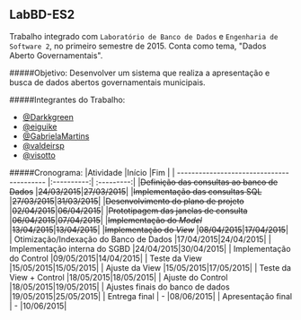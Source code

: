## LabBD-ES2
Trabalho integrado com `Laboratório de Banco de Dados` e `Engenharia de Software 2`, no primeiro semestre de 2015. Conta como tema, "Dados Aberto Governamentais".

#####Objetivo:
Desenvolver um sistema que realiza a apresentação e busca de dados abertos governamentais municipais. 

#####Integrantes do Trabalho:
- [@Darkkgreen](https://github.com/Darkkgreen)
- [@eiguike](https://github.com/eiguike)
- [@GabrielaMartins](https://github.com/GabrielaMartins)
- [@valdeirsp](https://github.com/valdeirsp)
- [@visotto](https://github.com/visotto)

#####Cronograma:
|Atividade                                  |Início      |Fim         |
| ----------------------------------------- |:----------:| :---------:|
|~~Definição das consultas ao banco de Dados~~ |~~24/03/2015~~|~~27/03/2015~~|
|~~Implementação das consultas SQL~~           |~~27/03/2015~~|~~31/03/2015~~|
|~~Desenvolvimento do plano de projeto~~       |~~02/04/2015~~|~~06/04/2015~~|
|~~Prototipagem das janelas de consulta~~      |~~06/04/2015~~|~~07/04/2015~~|
|~~Implementação do *Model*~~                  |~~13/04/2015~~|~~13/04/2015~~|
|~~Implementação do *View*~~                   |~~08/04/2015~~|~~17/04/2015~~|
| Otimização/Indexação do Banco de Dados       |17/04/2015|24/04/2015|
| Implementação interna do SGBD                |24/04/2015|30/04/2015|
| Implementação do Control                     |09/05/2015|14/04/2015|
| Teste da View                                |15/05/2015|15/05/2015|
| Ajuste da View                               |15/05/2015|17/05/2015|
| Teste da View + Control                      |18/05/2015|18/05/2015|
| Ajuste do Control                            |18/05/2015|19/05/2015|
| Ajustes finais do banco de dados             |19/05/2015|25/05/2015|
| Entrega final                                |    -     |08/06/2015|
| Apresentação final                           |    -     |10/06/2015|

